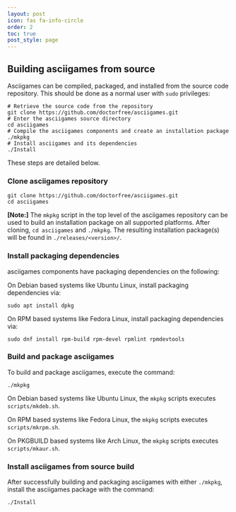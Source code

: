 ```yaml
---
layout: post
icon: fas fa-info-circle
order: 2
toc: true
post_style: page
---
```


## Building asciigames from source

Asciigames can be compiled, packaged, and installed from the source code
repository. This should be done as a normal user with `sudo` privileges:

```shell
# Retrieve the source code from the repository
git clone https://github.com/doctorfree/asciigames.git
# Enter the asciigames source directory
cd asciigames
# Compile the asciigames components and create an installation package
./mkpkg
# Install asciigames and its dependencies
./Install
```

These steps are detailed below.

### Clone asciigames repository

```shell
git clone https://github.com/doctorfree/asciigames.git
cd asciigames
```

**[Note:]** The `mkpkg` script in the top level of the asciigames
repository can be used to build an installation package on all supported
platforms. After cloning, `cd asciigames` and `./mkpkg`. The resulting
installation package(s) will be found in `./releases/<version>/`.

### Install packaging dependencies

asciigames components have packaging dependencies on the following:

On Debian based systems like Ubuntu Linux, install packaging dependencies via:

```shell
sudo apt install dpkg
```

On RPM based systems like Fedora Linux, install packaging dependencies via:

```shell
sudo dnf install rpm-build rpm-devel rpmlint rpmdevtools
```

### Build and package asciigames

To build and package asciigames, execute the command:

```shell
./mkpkg
```

On Debian based systems like Ubuntu Linux, the `mkpkg` scripts executes
`scripts/mkdeb.sh`.

On RPM based systems like Fedora Linux, the `mkpkg` scripts executes
`scripts/mkrpm.sh`.

On PKGBUILD based systems like Arch Linux, the `mkpkg` scripts executes
`scripts/mkaur.sh`.

### Install asciigames from source build

After successfully building and packaging asciigames with either
`./mkpkg`, install the asciigames package with the command:

```shell
./Install
```
